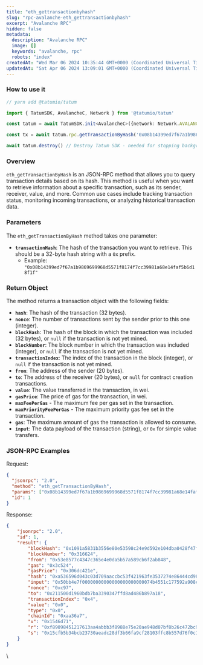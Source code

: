 ```yaml
---
title: "eth_gettransactionbyhash"
slug: "rpc-avalanche-eth_gettransactionbyhash"
excerpt: "Avalanche RPC"
hidden: false
metadata: 
  description: "Avalanche RPC"
  image: []
  keywords: "avalanche, rpc"
  robots: "index"
createdAt: "Wed Mar 06 2024 10:35:44 GMT+0000 (Coordinated Universal Time)"
updatedAt: "Sat Apr 06 2024 13:09:01 GMT+0000 (Coordinated Universal Time)"
---
```




### How to use it



```typescript
// yarn add @tatumio/tatum

import { TatumSDK, AvalancheC, Network } from '@tatumio/tatum'

const tatum = await TatumSDK.init<AvalancheC>({network: Network.AVALANCHE_C})

const tx = await tatum.rpc.getTransactionByHash('0x08b14399ed7f67a1b9869699968d5571f8174f7cc39981a68e14faf5b6d18f1f')

await tatum.destroy() // Destroy Tatum SDK - needed for stopping background jobs
```



### Overview

`eth_getTransactionByHash` is an JSON-RPC method that allows you to query transaction details based on its hash. This method is useful when you want to retrieve information about a specific transaction, such as its sender, receiver, value, and more. Common use cases include tracking transaction status, monitoring incoming transactions, or analyzing historical transaction data.

### Parameters

The `eth_getTransactionByHash` method takes one parameter:

- **`transactionHash`**: The hash of the transaction you want to retrieve. This should be a 32-byte hash string with a `0x` prefix.
  - Example: `"0x08b14399ed7f67a1b9869699968d5571f8174f7cc39981a68e14faf5b6d18f1f"`

### Return Object

The method returns a transaction object with the following fields:

- **`hash`**: The hash of the transaction (32 bytes).
- **`nonce`**: The number of transactions sent by the sender prior to this one (integer).
- **`blockHash`**: The hash of the block in which the transaction was included (32 bytes), or `null` if the transaction is not yet mined.
- **`blockNumber`**: The block number in which the transaction was included (integer), or `null` if the transaction is not yet mined.
- **`transactionIndex`**: The index of the transaction in the block (integer), or `null` if the transaction is not yet mined.
- **`from`**: The address of the sender (20 bytes).
- **`to`**: The address of the receiver (20 bytes), or `null` for contract creation transactions.
- **`value`**: The value transferred in the transaction, in wei.
- **`gasPrice`**: The price of gas for the transaction, in wei.
- **`maxFeePerGas`** - The maximum fee per gas set in the transaction.
- **`maxPriorityFeePerGas`** - The maximum priority gas fee set in the transaction.
- **`gas`**: The maximum amount of gas the transaction is allowed to consume.
- **`input`**: The data payload of the transaction (string), or `0x` for simple value transfers.

### JSON-RPC Examples

Request:

```json
{
  "jsonrpc": "2.0",
  "method": "eth_getTransactionByHash",
  "params": ["0x08b14399ed7f67a1b9869699968d5571f8174f7cc39981a68e14faf5b6d18f1f"],
  "id": 1
}
```

Response:

```json
{
    "jsonrpc": "2.0",
    "id": 1,
    "result": {
        "blockHash": "0x1091a5831b3556e80e53598c24e9d592e104dba0428f47f94c61523eb52d09d8",
        "blockNumber": "0x316624",
        "from": "0x53e8577c4347c365e4e0da5b57a589cb6f2ab848",
        "gas": "0x3c524",
        "gasPrice": "0x306dc421e",
        "hash": "0xa536596d043c03d709aaccbc53f421963fe3537274e86444cd984404cf9ecb13",
        "input": "0x50bb4e7f00000000000000000000000074b4551c177592a908c6ab9ce671bfe8c1b5bd40000000000000000000000000000000000000000000000000000056b990e70e000000000000000000000000000000000000000000000000000000000000000060000000000000000000000000000000000000000000000000000000000000006068747470733a2f2f6574682d6d61696e6e65742e672e616c6368656d792e636f6d2f76322f72646f704c505054424a31536f786b2d555179306b7464676f4b45326146637a2f6765744e4654732f3f6f776e65723d766974616c696b2e657468",
        "nonce": "0xc97",
        "to": "0x211500d1960bdb7ba3390347ffd8ad486b897a18",
        "transactionIndex": "0x4",
        "value": "0x0",
        "type": "0x0",
        "chainId": "0xaa36a7",
        "v": "0x1546d71",
        "r": "0xf89098451217613aa4abbb3f8988e75e20ae948d07bf8b26c472bc9bda50c9d9",
        "s": "0x15cfb5b34bcb23730aeadc28df3b66fa9cf28103ffc8b557d76f0c1df078028e"
    }
}
```

\\
